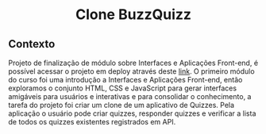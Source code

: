 <h1 align="center">Clone BuzzQuizz</h1>

<h2>Contexto</h2>

<p> Projeto de finalização de módulo sobre Interfaces e Aplicações Front-end, é possível acessar o projeto em deploy através deste <a href="https://gabao55.github.io/BuzzQuizz-clone/">link</a>. O primeiro módulo do curso foi uma introdução a Interfaces e Aplicações Front-end, então exploramos o conjunto HTML, CSS e JavaScript para gerar interfaces amigáveis para usuários e interativas e para consolidar o conhecimento, a tarefa do projeto foi criar um clone de um aplicativo de Quizzes. Pela aplicação o usuário pode criar quizzes, responder quizzes e verificar a lista de todos os quizzes existentes registrados em API.
